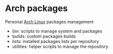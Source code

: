 # Arch packages

Personal [Arch Linux](https://www.archlinux.org/) packages management

- bin: scripts to manage system and packages
- builds: custom packages builds
- lists: installed packages lists per repository
- utilities: helper scripts to manage the repository
